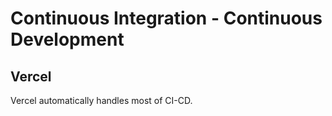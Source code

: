 # Continuous Integration - Continuous Development

## Vercel

Vercel automatically handles most of CI-CD.
